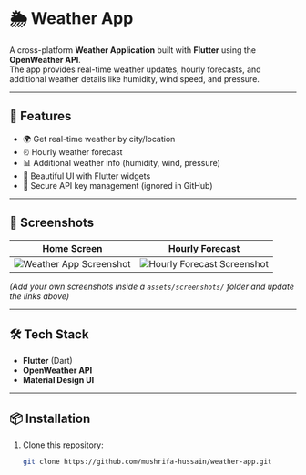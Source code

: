 # 🌦️ Weather App

A cross-platform **Weather Application** built with **Flutter** using the **OpenWeather API**.  
The app provides real-time weather updates, hourly forecasts, and additional weather details like humidity, wind speed, and pressure.

---

## 🚀 Features
- 🌍 Get real-time weather by city/location
- ⏰ Hourly weather forecast
- 📊 Additional weather info (humidity, wind, pressure)
- 📱 Beautiful UI with Flutter widgets
- 🔑 Secure API key management (ignored in GitHub)

---

## 📸 Screenshots
| Home Screen | Hourly Forecast |
|-------------|-----------------|
| ![Weather App Screenshot](screenshot1.png) | ![Hourly Forecast Screenshot](screenshot2.png) |

*(Add your own screenshots inside a `assets/screenshots/` folder and update the links above)*

---

## 🛠️ Tech Stack
- **Flutter** (Dart)
- **OpenWeather API**
- **Material Design UI**

---

## 📦 Installation

1. Clone this repository:
   ```bash
   git clone https://github.com/mushrifa-hussain/weather-app.git

